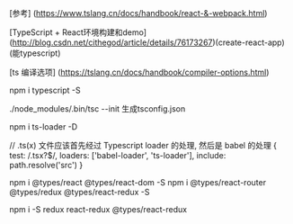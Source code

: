 

[参考]
(https://www.tslang.cn/docs/handbook/react-&-webpack.html)

[TypeScript + React环境构建和demo]
(http://blog.csdn.net/cithegod/article/details/76173267)(create-react-app)(能typescript)

[ts 编译选项]
(https://tslang.cn/docs/handbook/compiler-options.html)


npm i typescript -S

./node_modules/.bin/tsc --init   生成tsconfig.json

npm i ts-loader -D

// .ts(x) 文件应该首先经过 Typescript loader 的处理, 然后是 babel 的处理
      { test: /\.tsx?$/, loaders: ['babel-loader', 'ts-loader'], include: path.resolve('src') }

npm i @types/react @types/react-dom -S
npm i @types/react-router @types/redux @types/react-redux -S

npm i -S redux react-redux @types/react-redux
